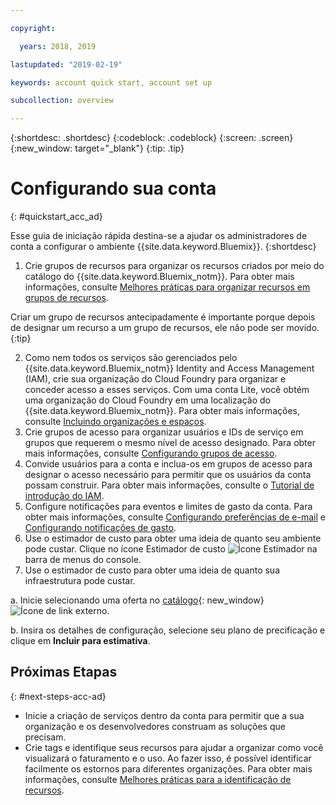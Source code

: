 ```yaml
---

copyright:

  years: 2018, 2019

lastupdated: "2019-02-19"

keywords: account quick start, account set up

subcollection: overview

---
```


{:shortdesc: .shortdesc}
{:codeblock: .codeblock}
{:screen: .screen}
{:new_window: target="_blank"}
{:tip: .tip}

# Configurando sua conta
{: #quickstart_acc_ad}

Esse guia de iniciação rápida destina-se a ajudar os administradores de conta a configurar o ambiente {{site.data.keyword.Bluemix}}. 
{:shortdesc}

1. Crie grupos de recursos para organizar os recursos criados por meio do catálogo do {{site.data.keyword.Bluemix_notm}}. Para obter mais informações, consulte [Melhores práticas para organizar recursos em grupos de recursos](/docs/resources?topic=resources-bp_resourcegroups).

  Criar um grupo de recursos antecipadamente é importante porque depois de designar um recurso a um grupo de recursos, ele não pode ser movido.
  {:tip}
  
2. Como nem todos os serviços são gerenciados pelo {{site.data.keyword.Bluemix_notm}} Identity and Access Management (IAM), crie sua organização do Cloud Foundry para organizar e conceder acesso a esses serviços. Com
uma conta Lite, você obtém uma organização do Cloud Foundry em uma localização do {{site.data.keyword.Bluemix_notm}}. Para obter mais informações, consulte [Incluindo organizações e espaços](/docs/account?topic=account-orgsspacesusers). 
3. Crie grupos de acesso para organizar usuários e IDs de serviço em grupos que requerem o mesmo nível de acesso designado. Para obter mais informações, consulte [Configurando grupos de acesso](/docs/iam?topic=iam-groups).
4. Convide usuários para a conta e inclua-os em grupos de acesso para designar o acesso necessário para permitir que os
usuários da conta possam construir. Para obter mais informações, consulte o
[Tutorial de introdução do IAM](/docs/iam?topic=iam-getstarted).
5. Configure notificações para eventos e limites de gasto da conta. Para obter mais informações, consulte [Configurando preferências de e-mail](/docs/account?topic=account-email-prefs) e [Configurando notificações de gasto](/docs/billing-usage?topic=billing-usage-spending). 
6. Use o estimador de custo para obter uma ideia de quanto seu ambiente pode custar. Clique no ícone Estimador de custo ![Ícone Estimador](../icons/Estimator.svg) na barra de menus do console. 
7. Use o estimador de custo para obter uma ideia de quanto sua infraestrutura pode custar. 
  
  a. Inicie selecionando uma oferta no [catálogo](https://cloud.ibm.com/catalog){: new_window} ![Ícone de link externo](../icons/launch-glyph.svg). 
  
  b. Insira os detalhes de configuração, selecione seu plano de precificação e clique em **Incluir para
estimativa**.

## Próximas Etapas
{: #next-steps-acc-ad}

* Inicie a criação de serviços dentro da conta para permitir que a sua organização e os desenvolvedores construam as
soluções que precisam.  
* Crie tags e identifique seus recursos para ajudar a organizar como você visualizará o faturamento e o uso. Ao fazer isso, é possível identificar facilmente os estornos para diferentes organizações. Para obter mais informações, consulte
[Melhores práticas para a identificação de recursos](/docs/account?topic=account-account_setup#tags). 
